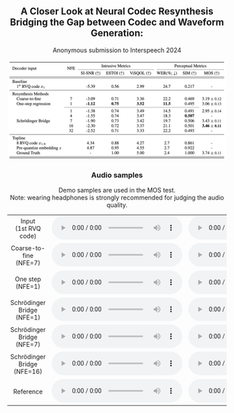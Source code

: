 ## <center> A Closer Look at Neural Codec Resynthesis </center>  <center> Bridging the Gap between Codec and Waveform Generation: </center>

<center> Anonymous submission to Interspeech 2024 </center> 





![Codec resynthesis results, see paper for detailed explanation. Number of function evaluations (NFE) reflects the number of forward passes required for synthesis, i.e., the inference cost.](figs/result.png)


### <center> Audio samples </center>

<center> Demo samples are used in the MOS test. </center>
<center> Note: wearing headphones is strongly recommended for judging the audio quality. </center>


|   |   |   |   |   |   |   |   |   |   |   |   |   |   |   |
| - | - | - | - | - | - | - | - | - | - | - | - | - | - | -  |
| <center> Input<br>(1st RVQ code) </center> | <audio src="samples/input/121-127105-0006.wav" controls style="width150px;" preload></audio> | <audio src="samples/input/8463-294825-0006.wav" controls style="width150px;" preload></audio> | <audio src="samples/input/1221-135767-0015.wav" controls style="width150px;" preload></audio> | <audio src="samples/input/8463-294828-0003.wav" controls style="width150px;" preload></audio> | <audio src="samples/input/3575-170457-0055.wav" controls style="width150px;" preload></audio> | <audio src="samples/input/2830-3980-0045.wav" controls style="width150px;" preload></audio> | <audio src="samples/input/4992-23283-0001.wav" controls style="width150px;" preload></audio> | <audio src="samples/input/3575-170457-0010.wav" controls style="width150px;" preload></audio> | <audio src="samples/input/260-123286-0016.wav" controls style="width150px;" preload></audio> | <audio src="samples/input/1284-1181-0006.wav" controls style="width150px;" preload></audio> | <audio src="samples/input/4970-29093-0004.wav" controls style="width150px;" preload></audio> | <audio src="samples/input/260-123286-0005.wav" controls style="width150px;" preload></audio> | <audio src="samples/input/5105-28233-0005.wav" controls style="width150px;" preload></audio> | <audio src="samples/input/4992-41806-0017.wav" controls style="width150px;" preload></audio> | <audio src="samples/input/7127-75946-0008.wav" controls style="width150px;" preload></audio> |
| <center> Coarse-to-fine<br>(NFE=7) </center> | <audio src="samples/coarse2fine/121-127105-0006.wav" controls style="width150px;" preload></audio> | <audio src="samples/coarse2fine/8463-294825-0006.wav" controls style="width150px;" preload></audio> | <audio src="samples/coarse2fine/1221-135767-0015.wav" controls style="width150px;" preload></audio> | <audio src="samples/coarse2fine/8463-294828-0003.wav" controls style="width150px;" preload></audio> | <audio src="samples/coarse2fine/3575-170457-0055.wav" controls style="width150px;" preload></audio> | <audio src="samples/coarse2fine/2830-3980-0045.wav" controls style="width150px;" preload></audio> | <audio src="samples/coarse2fine/4992-23283-0001.wav" controls style="width150px;" preload></audio> | <audio src="samples/coarse2fine/3575-170457-0010.wav" controls style="width150px;" preload></audio> | <audio src="samples/coarse2fine/260-123286-0016.wav" controls style="width150px;" preload></audio> | <audio src="samples/coarse2fine/1284-1181-0006.wav" controls style="width150px;" preload></audio> | <audio src="samples/coarse2fine/4970-29093-0004.wav" controls style="width150px;" preload></audio> | <audio src="samples/coarse2fine/260-123286-0005.wav" controls style="width150px;" preload></audio> | <audio src="samples/coarse2fine/5105-28233-0005.wav" controls style="width150px;" preload></audio> | <audio src="samples/coarse2fine/4992-41806-0017.wav" controls style="width150px;" preload></audio> | <audio src="samples/coarse2fine/7127-75946-0008.wav" controls style="width150px;" preload></audio> |
| <center> One step<br>(NFE=1) </center> | <audio src="samples/onestep/121-127105-0006.wav" controls style="width150px;" preload></audio> | <audio src="samples/onestep/8463-294825-0006.wav" controls style="width150px;" preload></audio> | <audio src="samples/onestep/1221-135767-0015.wav" controls style="width150px;" preload></audio> | <audio src="samples/onestep/8463-294828-0003.wav" controls style="width150px;" preload></audio> | <audio src="samples/onestep/3575-170457-0055.wav" controls style="width150px;" preload></audio> | <audio src="samples/onestep/2830-3980-0045.wav" controls style="width150px;" preload></audio> | <audio src="samples/onestep/4992-23283-0001.wav" controls style="width150px;" preload></audio> | <audio src="samples/onestep/3575-170457-0010.wav" controls style="width150px;" preload></audio> | <audio src="samples/onestep/260-123286-0016.wav" controls style="width150px;" preload></audio> | <audio src="samples/onestep/1284-1181-0006.wav" controls style="width150px;" preload></audio> | <audio src="samples/onestep/4970-29093-0004.wav" controls style="width150px;" preload></audio> | <audio src="samples/onestep/260-123286-0005.wav" controls style="width150px;" preload></audio> | <audio src="samples/onestep/5105-28233-0005.wav" controls style="width150px;" preload></audio> | <audio src="samples/onestep/4992-41806-0017.wav" controls style="width150px;" preload></audio> | <audio src="samples/onestep/7127-75946-0008.wav" controls style="width150px;" preload></audio> |
| <center> Schrödinger Bridge<br>(NFE=1) </center> | <audio src="samples/sb_nfe1/121-127105-0006.wav" controls style="width150px;" preload></audio> | <audio src="samples/sb_nfe1/8463-294825-0006.wav" controls style="width150px;" preload></audio> | <audio src="samples/sb_nfe1/1221-135767-0015.wav" controls style="width150px;" preload></audio> | <audio src="samples/sb_nfe1/8463-294828-0003.wav" controls style="width150px;" preload></audio> | <audio src="samples/sb_nfe1/3575-170457-0055.wav" controls style="width150px;" preload></audio> | <audio src="samples/sb_nfe1/2830-3980-0045.wav" controls style="width150px;" preload></audio> | <audio src="samples/sb_nfe1/4992-23283-0001.wav" controls style="width150px;" preload></audio> | <audio src="samples/sb_nfe1/3575-170457-0010.wav" controls style="width150px;" preload></audio> | <audio src="samples/sb_nfe1/260-123286-0016.wav" controls style="width150px;" preload></audio> | <audio src="samples/sb_nfe1/1284-1181-0006.wav" controls style="width150px;" preload></audio> | <audio src="samples/sb_nfe1/4970-29093-0004.wav" controls style="width150px;" preload></audio> | <audio src="samples/sb_nfe1/260-123286-0005.wav" controls style="width150px;" preload></audio> | <audio src="samples/sb_nfe1/5105-28233-0005.wav" controls style="width150px;" preload></audio> | <audio src="samples/sb_nfe1/4992-41806-0017.wav" controls style="width150px;" preload></audio> | <audio src="samples/sb_nfe1/7127-75946-0008.wav" controls style="width150px;" preload></audio> |
| <center> Schrödinger Bridge<br>(NFE=7) </center> | <audio src="samples/sb_nfe7/121-127105-0006.wav" controls style="width150px;" preload></audio> | <audio src="samples/sb_nfe7/8463-294825-0006.wav" controls style="width150px;" preload></audio> | <audio src="samples/sb_nfe7/1221-135767-0015.wav" controls style="width150px;" preload></audio> | <audio src="samples/sb_nfe7/8463-294828-0003.wav" controls style="width150px;" preload></audio> | <audio src="samples/sb_nfe7/3575-170457-0055.wav" controls style="width150px;" preload></audio> | <audio src="samples/sb_nfe7/2830-3980-0045.wav" controls style="width150px;" preload></audio> | <audio src="samples/sb_nfe7/4992-23283-0001.wav" controls style="width150px;" preload></audio> | <audio src="samples/sb_nfe7/3575-170457-0010.wav" controls style="width150px;" preload></audio> | <audio src="samples/sb_nfe7/260-123286-0016.wav" controls style="width150px;" preload></audio> | <audio src="samples/sb_nfe7/1284-1181-0006.wav" controls style="width150px;" preload></audio> | <audio src="samples/sb_nfe7/4970-29093-0004.wav" controls style="width150px;" preload></audio> | <audio src="samples/sb_nfe7/260-123286-0005.wav" controls style="width150px;" preload></audio> | <audio src="samples/sb_nfe7/5105-28233-0005.wav" controls style="width150px;" preload></audio> | <audio src="samples/sb_nfe7/4992-41806-0017.wav" controls style="width150px;" preload></audio> | <audio src="samples/sb_nfe7/7127-75946-0008.wav" controls style="width150px;" preload></audio> |
| <center> Schrödinger Bridge<br>(NFE=16)  </center> | <audio src="samples/sb_nfe16/121-127105-0006.wav" controls style="width150px;" preload></audio> | <audio src="samples/sb_nfe16/8463-294825-0006.wav" controls style="width150px;" preload></audio> | <audio src="samples/sb_nfe16/1221-135767-0015.wav" controls style="width150px;" preload></audio> | <audio src="samples/sb_nfe16/8463-294828-0003.wav" controls style="width150px;" preload></audio> | <audio src="samples/sb_nfe16/3575-170457-0055.wav" controls style="width150px;" preload></audio> | <audio src="samples/sb_nfe16/2830-3980-0045.wav" controls style="width150px;" preload></audio> | <audio src="samples/sb_nfe16/4992-23283-0001.wav" controls style="width150px;" preload></audio> | <audio src="samples/sb_nfe16/3575-170457-0010.wav" controls style="width150px;" preload></audio> | <audio src="samples/sb_nfe16/260-123286-0016.wav" controls style="width150px;" preload></audio> | <audio src="samples/sb_nfe16/1284-1181-0006.wav" controls style="width150px;" preload></audio> | <audio src="samples/sb_nfe16/4970-29093-0004.wav" controls style="width150px;" preload></audio> | <audio src="samples/sb_nfe16/260-123286-0005.wav" controls style="width150px;" preload></audio> | <audio src="samples/sb_nfe16/5105-28233-0005.wav" controls style="width150px;" preload></audio> | <audio src="samples/sb_nfe16/4992-41806-0017.wav" controls style="width150px;" preload></audio> | <audio src="samples/sb_nfe16/7127-75946-0008.wav" controls style="width150px;" preload></audio> |
| <center> Reference </center> | <audio src="samples/gt/121-127105-0006.wav" controls style="width150px;" preload></audio> | <audio src="samples/gt/8463-294825-0006.wav" controls style="width150px;" preload></audio> | <audio src="samples/gt/1221-135767-0015.wav" controls style="width150px;" preload></audio> | <audio src="samples/gt/8463-294828-0003.wav" controls style="width150px;" preload></audio> | <audio src="samples/gt/3575-170457-0055.wav" controls style="width150px;" preload></audio> | <audio src="samples/gt/2830-3980-0045.wav" controls style="width150px;" preload></audio> | <audio src="samples/gt/4992-23283-0001.wav" controls style="width150px;" preload></audio> | <audio src="samples/gt/3575-170457-0010.wav" controls style="width150px;" preload></audio> | <audio src="samples/gt/260-123286-0016.wav" controls style="width150px;" preload></audio> | <audio src="samples/gt/1284-1181-0006.wav" controls style="width150px;" preload></audio> | <audio src="samples/gt/4970-29093-0004.wav" controls style="width150px;" preload></audio> | <audio src="samples/gt/260-123286-0005.wav" controls style="width150px;" preload></audio> | <audio src="samples/gt/5105-28233-0005.wav" controls style="width150px;" preload></audio> | <audio src="samples/gt/4992-41806-0017.wav" controls style="width150px;" preload></audio> | <audio src="samples/gt/7127-75946-0008.wav" controls style="width150px;" preload></audio> |
